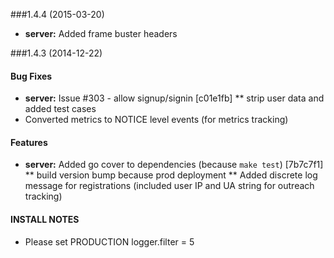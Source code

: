 ###1.4.4 (2015-03-20)
* **server:** Added frame buster headers

###1.4.3 (2014-12-22)

#### Bug Fixes

* **server:** Issue #303 - allow signup/signin [c01e1fb]
** strip user data and added test cases
* Converted metrics to NOTICE level events (for metrics tracking)

#### Features
* **server:** Added go cover to dependencies (because `make test`) [7b7c7f1]
** build version bump because prod deployment
** Added discrete log message for registrations (included user IP and
UA string for outreach tracking)

#### INSTALL NOTES
* Please set PRODUCTION logger.filter = 5
